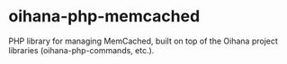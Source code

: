 # oihana-php-memcached
PHP library for managing MemCached, built on top of the Oihana project libraries (oihana-php-commands, etc.).
